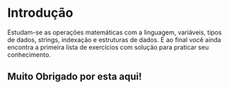 # Introdução
Estudam-se as operações matemáticas com a linguagem, variáveis, tipos de dados, strings, indexação e estruturas de dados.
E ao final você ainda encontra a primeira lista de exercícios com solução para praticar seu conhecimento.

## Muito Obrigado por esta aqui!
